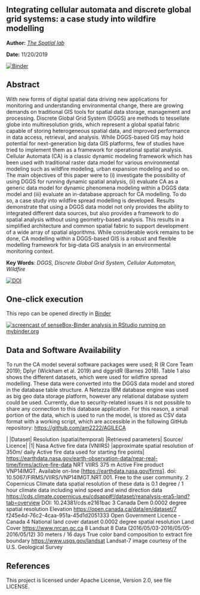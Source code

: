 
Integrating cellular automata and discrete global grid systems: a case study into wildfire modelling
---

**Author:** [_The Spatial lab_](https://www.thespatiallab.org)

**Date:** 11/20/2019


[![Binder](https://mybinder.org/badge_logo.svg)](https://mybinder.org/v2/gh/am2222/AGILECA.git/master)



## Abstract

With new forms of digital spatial data driving new applications for monitoring and understanding environmental change, there are growing demands on traditional GIS tools for spatial data storage, management and processing. Discrete Global Grid System (DGGS) are methods to tessellate globe into multiresolution grids, which represent a global spatial fabric capable of storing heterogeneous spatial data, and improved performance in data access, retrieval, and analysis. While DGGS-based GIS may hold potential for next-generation big data GIS platforms, few of studies have tried to implement them as a framework for operational spatial analysis. Cellular Automata (CA) is a classic dynamic modeling framework which has been used with traditional raster data model for various environmental modeling such as wildfire modeling, urban expansion modeling and so on. The main objectives of this paper were to (i) investigate the possibility of using DGGS for running dynamic spatial analysis, (ii) evaluate CA as a generic data model for dynamic phenomena modeling within a DGGS data model and (iii) evaluate an in-database approach for CA modelling. To do so, a case study into wildfire spread modelling is developed. Results demonstrate that using a DGGS data model not only provides the ability to integrated different data sources, but also provides a framework to do spatial analysis without using geometry-based analysis. This results in a simplified architecture and common spatial fabric to support development of a wide array of spatial algorithms. While considerable work remains to be done, CA modelling within a DGGS-based GIS is a robust and flexible modelling framework for big-data GIS analysis in an environmental monitoring context.

**Key Words**: _DGGS, Discrete Global Grid System, Cellular Automaton, Wildfire_ 

[![DOI](https://zenodo.org/badge/228503632.svg)](https://zenodo.org/badge/latestdoi/228503632)


## One-click execution

This repo can be opened directly in [Binder](https://mybinder.org/)

[![screencast of senseBox-Binder analysis in RStudio running on mybinder.org](https://media.giphy.com/media/l49JRjO65S0WQ1Kyk/giphy.gif)](https://mybinder.org/v2/gh/am2222/AGILECA/bfe6c0e184111dfe5460f34d0b9b2520e3ad9516)

## Data and Software Availability

To run the CA model several software packages were used; R (R Core Team 2019); Dplyr (Wickham et al. 2019) and dggridR (Barnes 2018). Table 1 also shows the different datasets, which were used for wildfire spread modelling. These data were converted into the DGGS data model and stored in the database table structure. A Netezza IBM database engine was used as big geo data storage platform, however any relational database system could be used. Currently, due to security-related issues it is not possible to share any connection to this database application. For this reason, a small portion of the data, which is used to run the model, is stored as CSV data format with a working script, which are accessible in the following GitHub repository: https://github.com/am2222/AGILECA

|	|Dataset|	Resolution (spatial/temporal)	|Retrieved parameters|	Source/ Licence|
|1|	Nasa Active fire data (VNIIRS)	|approximate spatial resolution of 350m/ daily 	Active fire data used for starting fire points|	https://earthdata.nasa.gov/earth-observation-data/near-real-time/firms/active-fire-data
NRT VIIRS 375 m Active Fire product VNP14IMGT. Available on-line [https://earthdata.nasa.gov/firms]. doi: 10.5067/FIRMS/VIIRS/VNP14IMGT.NRT.001.
Free to the user community.
2	Copernicus Climate data	spatial resolution of these data is 0.1 degree / 1 hour	climate data including  wind speed and wind direction data	https://cds.climate.copernicus.eu/cdsapp#!/dataset/reanalysis-era5-land?tab=overview
DOI: 10.24381/cds.e2161bac
3	Canada Dem	0.0002 degree spatial resolution	Elevation	https://open.canada.ca/data/en/dataset/7
f245e4d-76c2-4caa-951a-45d1d2051333
Open Government Licence - Canada
4	National land cover dataset	0.0002 degree spatial resolution	Land Cover	https://www.nrcan.gc.ca
8	Landsat 8 Data
(2016/05/03-2016/05/05-2016/05/12)	30 meters / 16 days	True color band composition to extract fire boundary	https://www.usgs.gov/landsat
Landsat-7 image courtesy of the U.S. Geological Survey

## References

This project is licensed under Apache License, Version 2.0, see file LICENSE.
